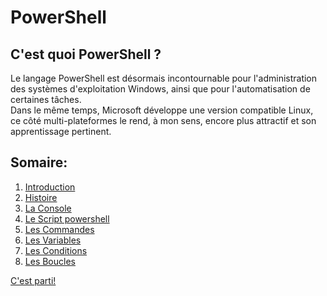 # PowerShell

## C'est quoi PowerShell ?
Le langage PowerShell est désormais incontournable pour l'administration des systèmes d'exploitation Windows, ainsi que pour l'automatisation de certaines tâches.  
Dans le même temps, Microsoft développe une version compatible Linux, ce côté multi-plateformes le rend, à mon sens, encore plus attractif et son apprentissage pertinent.

## Somaire:
1) [Introduction](https://github.com/mveron13/cours.linux/blob/main/powershell/intro.md)
2) [Histoire](https://github.com/mveron13/cours.linux/blob/main/powershell/Histoire.md)
3) [La Console](https://github.com/mveron13/cours.linux/blob/main/powershell/Console.md)
4) [Le Script powershell](https://github.com/mveron13/cours.linux/blob/main/powershell/Les_script_powershell.md)
5) [Les Commandes](https://github.com/mveron13/cours.linux/blob/main/powershell/Les_commandes.md)
6) [Les Variables](https://github.com/mveron13/cours.linux/blob/main/powershell/Les_variables.md)
7) [Les Conditions](https://github.com/mveron13/cours.linux/blob/main/powershell/Conditions_if_else.md)
8) [Les Boucles](https://github.com/mveron13/cours.linux/blob/main/powershell/Les_boucles.md)

[C'est parti!](https://github.com/mveron13/cours.linux/blob/main/powershell/intro.md)
